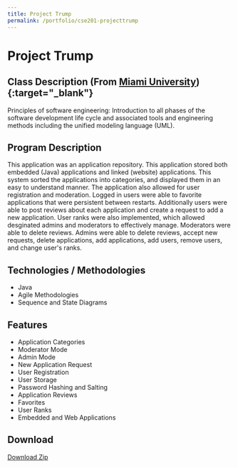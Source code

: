 ```yaml
---
title: Project Trump
permalink: /portfolio/cse201-projecttrump
---
```

# Project Trump

## Class Description (From [Miami University](https://www.miamioh.edu/cec/academics/departments/cse/academics/course-descriptions/cse-201/index.html)){:target="_blank"}
Principles of software engineering: Introduction to all phases of the software development life cycle and associated tools and engineering methods including the unified modeling language (UML).

## Program Description
This application was an application repository.  This application stored both embedded (Java) applications and linked (website) applications.  This system sorted the applications into categories, and displayed them in an easy to understand manner.  The application also allowed for user registration and moderation.  Logged in users were able to favorite applications that were persistent between restarts.  Additionally users were able to post reviews about each application and create a request to add a new application.  User ranks were also implemented, which allowed desginated admins and moderators to effectively manage.  Moderators were able to delete reviews.  Admins were able to delete reviews, accept new requests, delete applications, add applications, add users, remove users, and change user's ranks.  

## Technologies / Methodologies
* Java
* Agile Methodologies
* Sequence and State Diagrams

## Features
* Application Categories
* Moderator Mode
* Admin Mode
* New Application Request
* User Registration
* User Storage
* Password Hashing and Salting
* Application Reviews
* Favorites
* User Ranks
* Embedded and Web Applications

## Download
[Download Zip](/assets/portfolio/cse201_projecttrump.zip)